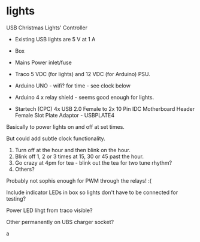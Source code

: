 # lights
USB Christmas Lights' Controller

- Existing USB lights are 5 V at 1 A

- Box
- Mains Power inlet/fuse
- Traco 5 VDC (for lights) and 12 VDC (for Arduino) PSU.
- Arduino UNO - wifi? for time - see clock below
- Arduino 4 x relay shield - seems good enough for lights.
- Startech (CPC) 4x USB 2.0 Female to 2x 10 Pin IDC Motherboard Header Female Slot Plate Adaptor -  USBPLATE4

Basically to power lights on and off at set times.

But could add subtle clock functionality.
1. Turn off at the hour and then blink on the hour.
1. Blink off 1, 2 or 3 times at 15, 30 or 45 past the hour.
1. Go crazy at 4pm for tea - blink out the tea for two tune rhythm?
1. Others?

Probably not sophis enough for PWM through the relays! :(

Include indicator LEDs in box so lights don't have to be connected for testing?

Power LED lihgt from traco visible?

Other permanently on UBS charger socket?

a
